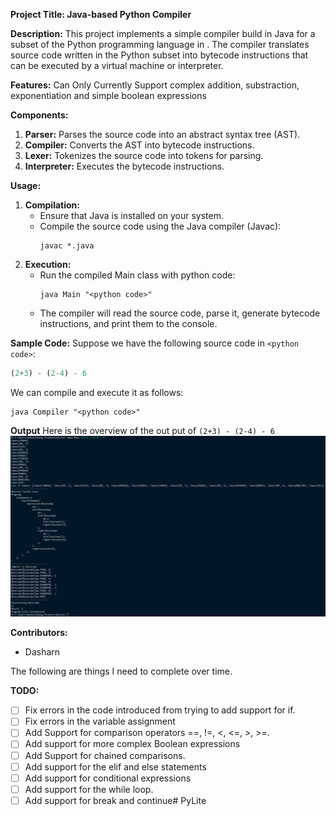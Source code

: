 **Project Title: Java-based Python Compiler**

**Description:**
This project implements a simple compiler build in Java for a subset of the Python programming language in . The compiler translates source code written in the Python subset into bytecode instructions that can be executed by a virtual machine or interpreter.


**Features:**
Can Only Currently Support complex addition, substraction, exponentiation and simple boolean expressions 


**Components:**
1. **Parser:** Parses the source code into an abstract syntax tree (AST).
2. **Compiler:** Converts the AST into bytecode instructions.
3. **Lexer:** Tokenizes the source code into tokens for parsing.
4. **Interpreter:** Executes the bytecode instructions.

**Usage:**
1. **Compilation:**
   - Ensure that Java is installed on your system.
   - Compile the source code using the Java compiler (Javac):
     ```
     javac *.java
     ```
2. **Execution:**
   - Run the compiled Main class with python code:
     ```
     java Main "<python code>"
     ```
   - The compiler will read the source code, parse it, generate bytecode instructions, and print them to the console.

**Sample Code:**
Suppose we have the following source code in `<python code>`:
```python
(2+3) - (2-4) - 6
```
We can compile and execute it as follows:
```
java Compiler "<python code>"
```
**Output**
Here is the overview of the out put of `(2+3) - (2-4) - 6`
![Output](img\output.png)

**Contributors:**
- Dasharn

The following are things I need to complete over time.

**TODO:**
- [ ] Fix errors in the code introduced from trying to add support for if.
- [ ] Fix errors in the variable assignment
- [ ] Add Support for comparison operators ==, !=, <, <=, >, >=.
- [ ] Add support for more complex Boolean expressions
- [ ] Add Support for chained comparisons.
- [ ] Add support for the elif and else statements
- [ ] Add support for conditional expressions
- [ ] Add support for the while loop.
- [ ] Add support for break and continue#   P y L i t e 
 
 